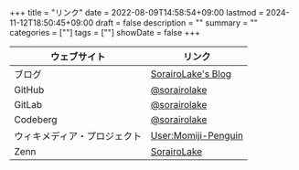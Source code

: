 +++
title = "リンク"
date = 2022-08-09T14:58:54+09:00
lastmod = 2024-11-12T18:50:45+09:00
draft = false
description = ""
summary = ""
categories = [""]
tags = [""]
showDate = false
+++

| ウェブサイト                 | リンク                                                                     |
| ---------------------------- | -------------------------------------------------------------------------- |
| ブログ                       | [SorairoLake's Blog](https://sorairolake.github.io/blog/)                  |
| GitHub                       | [@sorairolake](https://github.com/sorairolake)                             |
| GitLab                       | [@sorairolake](https://gitlab.com/sorairolake)                             |
| Codeberg                     | [@sorairolake](https://codeberg.org/sorairolake)                           |
| ウィキメディア・プロジェクト | [User:Momiji-Penguin](https://meta.wikimedia.org/wiki/User:Momiji-Penguin) |
| Zenn                         | [SorairoLake](https://zenn.dev/sorairolake)                                |

